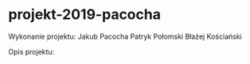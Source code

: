 # projekt-2019-pacocha

Wykonanie projektu:
Jakub Pacocha
Patryk Połomski
Błażej Kościański

Opis projektu:
